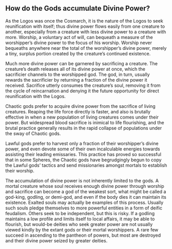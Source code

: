 ## How do the Gods accumulate Divine Power?

As the Logos was once the Cosmarch, it is the nature of the Logos to seek reunification with itself; thus divine power flows easily from one creature to another, especially from a creature with less divine power to a creature with more. Worship, a voluntary act of will, can bequeath a measure of the worshipper’s divine power to the focus of his worship. Worship never bequeaths anywhere near the total of the worshipper’s divine power, merely a tiny, surplus portion created by the creature’s continued existence.

Much more divine power can be garnered by sacrificing a creature. The creature’s death releases all of its divine power at once, which the sacrificier channels to the worshipped god. The god, in turn, usually rewards the sacrificier by returning a fraction of the divine power it received. Sacrifice utterly consumes the creature’s soul, removing it from the cycle of reincarnation and denying it the future opportunity for direct reunification with the Logos.

Chaotic gods prefer to acquire divine power from the sacrifice of living creatures. Reaping the life force directly is faster, and also is brutally effective in when a new population of living creatures comes under their power. But widespread blood sacrifice is inimical to life flourishing, and the brutal practice generally results in the rapid collapse of populations under the sway of Chaotic gods.

Lawful gods prefer to harvest only a fraction of their worshipper’s divine power, and even devote some of their own incalculable energies towards assisting their leading emissaries. This practice has proved so successful that in some Spheres, the Chaotic gods have begrudgingly begun to copy the Lawful gods’ tactics and send missionaries amongst mortals to establish their worship.

The accumulation of divine power is not inherently limited to the gods. A mortal creature whose soul receives enough divine power through worship and sacrifice can become a god of the weakest sort, what might be called a god-king, godling, or demi-god, and even if the body dies it can maintain its existence. Exalted souls may actually be examples of this process. Usually such souls pledge themselves to more powerful entities in a form of deific feudalism. Others seek to be independent, but this is risky. If a godling maintains a low profile and limits itself to local affairs, it may be able to flourish, but would-be deities who seek greater power are not usually viewed kindly by the extant gods or their mortal worshippers. A rare few succeed in ascending to the pantheon of powers, but most are destroyed and their divine power seized by greater deities.

